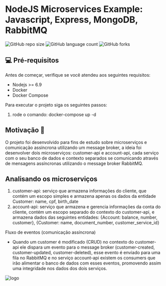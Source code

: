 # NodeJS Microservices Example: Javascript, Express, MongoDB, RabbitMQ

![GitHub repo size](https://img.shields.io/github/repo-size/willianmarquess/nodejs-microservice-example?style=for-the-badge)
![GitHub language count](https://img.shields.io/github/languages/count/willianmarquess/nodejs-microservice-example?style=for-the-badge)
![GitHub forks](https://img.shields.io/github/forks/willianmarquess/nodejs-microservice-example?style=for-the-badge)

## 💻 Pré-requisitos

Antes de começar, verifique se você atendeu aos seguintes requisitos:
* Nodejs >= 6.9
* Docker
* Docker Compose


Para executar o projeto siga os seguintes passos:
1. rode o comando: docker-compose up -d

## Motivação 	:thought_balloon:

O projeto foi desenvolvido para fins de estudo sobre microserviços e comunicação assíncrona utilizando um message broker, a ideia foi desenvolver dois microserviços: customer-api e account-api,
cada serviço com o seu banco de dados e contexto separados se comunicando através de mensagens assíncronas utilizando o message broker RabbitMQ.

## Analisando os microserviços

1. customer-api: serviço que armazena informações do cliente, que contém um escopo simples e armazena apenas os dados da entidade Customer: name, cpf, birth_date
2. account-api: serviço que armazena e gerencia informações da conta do cliente, contém um escopo separado do contexto do customer-api, e armazena dados das seguintes entidades: {Account: balance, number, customer}, {Customer: name, document_number, customer_service_id}

Fluxo de eventos (comunicação assíncrona)
- Quando um customer é modificado (CRUD) no contexto do customer-api ele dispara um evento para o message broker (customer-created, customer-updated, customer-deleted), esse evento é enviado para uma fila no RabbitMQ e no serviço account-api existem os consumers que irão alimentar o banco de dados com esses eventos, promovendo assim uma integridade nos dados dos dois serviços.

<img src="https://files.slack.com/files-pri/TM13XHBBQ-F0368HR9HKJ/micro-services-img.png" alt="logo">
